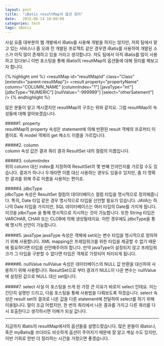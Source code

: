 ```yaml
---
layout: post
title:  "iBatis resultMap의 옵션 정리"
date:   2015-06-14 18:00:00
categories: tech
tags: iBatis
---
```


사실 요즘 대부분의 웹 개발에서 iBatis를 사용해 개발을 하지는 않지만, 저희 팀에서 맡고 있는 서비스나 좀 오래 전 개발된 프로젝트 같은 경우엔 iBatis를 사용하여 개발된 소스가 아직 많이 존재하고 있을 거라고 생각합니다. 저도 팀에서 아직 iBatis를 많이 사용하고 있다보니 이번 포스팅을 통해 iBatis의 resultMap의 옵션들에 대해 정리를 해보고자 합니다.   

{% highlight xml %}
<resultMap id="resultMapId" class="Class" [extends="parent-resultMap"]>
       <result property="propertyName" column="COLUMN_NAME"
                 [columnIndex="1"] [javaType="int"] [jdbcType="NUMERIC"]
                [nullValue="-999999"] [select="otherSatement"] />
    </resultMap>
{% endhighlight %} 

많은 분들이 알고 계시겠지만 resultMap의 구조는 위와 같지요. 그럼 resultMap의 속성들에 대해 알아보겠습니다.  

#####1. property  
 resultMap의 property 속성은 statement에 의해 반환된 result 객체의 프로퍼티 이름이죠. 즉 model 객체의 get 메소드 이름을 가르킵니다.

#####2. column  
column 속성 값은 결과 쿼리 결과 ResultSet 내의 컬럼의 이름입니다.

#####3. columnIndex    
위의 column 대신 index를 지정하여 ResultSet의 몇 번째 인자인지를 가르킬 수도 있습니다. 결과가 하나나 두개라면 이름 대신 사용하는 경우도 있을수 있지만, 좀 더 명확한 결과를 위해 주로 이름을 사용하는 편이죠.

#####4. jdbcType    
jdbcType 속성은 ResultSet 컬럼의 데이터베이스 컬럼 타입을 명시적으로 정의해줍니다. 특히, Date 타입 같은 경우 명시적으로 타입을 선언할 필요가 있습니다. JAVA는 하나의 Date 타입을 가지지만, SQL 데이터베이스는 여러 타입의 Date를 가지게 됩니다. 이것을 jdbcType 을 통해 명시적으로 지시하는 것이 가능합니다. 또한 String 타입은 VARCHAR, CHAR 또는 CLOB에 의해 생성될테지요. 이런 경우에도  jdbcType을 통해 명시적 선언이 가능합니다.

#####5. javaType
javaType 속성은 객체에 set되는 변수 타입을 명시적으로 정의하기 위해 사용합니다. XML mapping은 프레임워크를 위한 타입을 제공할 수 없기 때문에 필요하다면 타입을 선언해주어야 합니다. 만약 javaType이 설정되지 않고 프레임워크가 그 타입을 구분할 수 없다면 타입은 객체로 가정되어 처리되게 됩니다.

#####6. nullValue
nullValue 속성은 데이터베이스의 NULL 값 반환을 대신하여 사용하기 위해 사용합니다. ResultSet으로 부터 결과가 NULL이 나온 변수는 nullValue에 설정된 값으로 NULL 대신 set됩니다.

#####7. select
사실 이 포스팅을 쓰게 된 가장 큰 이유가 바로이 select 인데요. 이는 간단히 설명만 드리고, 다음 포스팅을 통해 사용법을 다뤄보도록 하겠습니다. select 속성은 result set의 결과로 나온 값을 다른 statement에 전달하여 select를 하기 위해 이용됩니다. 말이 조금 어렵지만, 한 번의 쿼리에서 나온 결과를 가지고 다른 쿼리를 다시 호출한다고 생각하시면 이해가 되실 겂니다. 

---

지금까지 iBatis의 resultMap에서의 옵션들을 설명드렸습니다. 많은 분들이 iBatis나, 혹은 myBatis를 쓰더라도 비슷하게 옵션이 주어지기 때문에 잘 알고 계실 수도 있지만, 이번 기회로 한번 더 정리하는 시간을 가졌으면 좋겠습니다.  